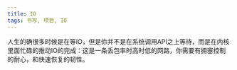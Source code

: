 ```yaml
---
title: IO
tags: 书写, 项目, IO
---
```



人生的确很多时候是在等IO，但是你并不是在系统调用API之上等待，而是在内核里面忙碌的推动IO的完成：这是一条丢包率时高时低的网路，你需要有拥塞控制的耐心，和快速恢复的韧性。

